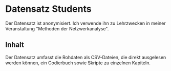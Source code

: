 # Datensatz Students

Der Datensatz ist anonymisiert. Ich verwende ihn zu Lehrzwecken in meiner Veranstaltung "Methoden der Netzwerkanalyse".

## Inhalt

Der Datensatz umfasst die Rohdaten als CSV-Dateien, die direkt ausgelesen werden können, ein Codierbuch sowie Skripte zu einzelnen Kapiteln. 
